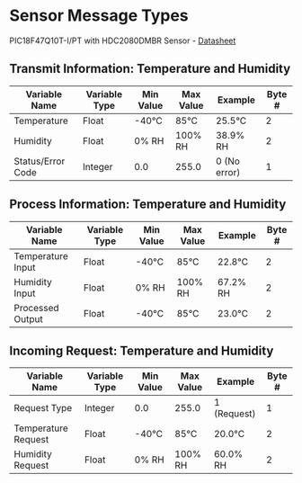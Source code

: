 # Sensor Message Types 

PIC18F47Q10T-I/PT with HDC2080DMBR Sensor - [Datasheet](https://www.ti.com/general/docs/suppproductinfo.tsp?distId=10&gotoUrl=https%3A%2F%2Fwww.ti.com%2Flit%2Fgpn%2Fhdc2080)

## Transmit Information: Temperature and Humidity
| **Variable Name**  | **Variable Type** | **Min Value** | **Max Value** | **Example**   | **Byte #** |
|---------------------|-------------------|---------------|---------------|---------------|------------|
| Temperature         | Float            | -40°C         | 85°C          | 25.5°C        | 2          |
| Humidity            | Float            | 0% RH         | 100% RH       | 38.9% RH      | 2          |
| Status/Error Code   | Integer          | 0.0           | 255.0         | 0 (No error)  | 1          |

## Process Information: Temperature and Humidity
| **Variable Name**  | **Variable Type** | **Min Value** | **Max Value** | **Example**   | **Byte #** |
|---------------------|-------------------|---------------|---------------|---------------|------------|
| Temperature Input   | Float            | -40°C         | 85°C          | 22.8°C        | 2          |
| Humidity Input      | Float            | 0% RH         | 100% RH       | 67.2% RH      | 2          |
| Processed Output    | Float            | -40°C         | 85°C          | 23.0°C        | 2          |

## Incoming Request: Temperature and Humidity
| **Variable Name**  | **Variable Type** | **Min Value** | **Max Value** | **Example**   | **Byte #** |
|---------------------|-------------------|---------------|---------------|---------------|------------|
| Request Type        | Integer          | 0.0           | 255.0         | 1 (Request)   | 1          |
| Temperature Request | Float            | -40°C         | 85°C          | 20.0°C        | 2          |
| Humidity Request    | Float            | 0% RH         | 100% RH       | 60.0% RH      | 2          |
